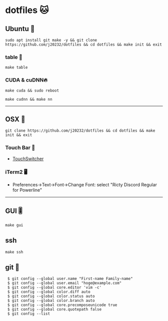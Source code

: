 # dotfiles 🐱

## Ubuntu 🏮

```
sudo apt install git make -y && git clone https://github.com/j20232/dotfiles && cd dotfiles && make init && exit
```

### table 🏓

```
make table
```

### CUDA & cuDNN🔥

```
make cuda && sudo reboot
```

```
make cudnn && make nn
```

---

## OSX 🍎

```
git clone https://github.com/j20232/dotfiles && cd dotfiles && make init && exit
```

### Touch Bar 📲
- [TouchSwitcher](https://hazeover.com/touchswitcher.html)

### iTerm2 🖥
- Preferences->Text->Font->Change Font: select "Ricty Discord Regular for Powerline"

---

## GUI 🎚

```
make gui
```

## ssh

```
make ssh
```

## git 🐙

```fish
 $ git config --global user.name "First-name Family-name"
 $ git config --global user.email "hoge@example.com"
 $ git config --global core.editor 'vim -c'
 $ git config --global color.diff auto
 $ git config --global color.status auto
 $ git config --global color.branch auto
 $ git config --global core.precomposeunicode true
 $ git config --global core.quotepath false
 $ git config --list
```

